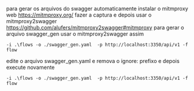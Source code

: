para gerar os arquivos do swagger automaticamente 
instalar o mitmproxy web https://mitmproxy.org/
fazer a captura e depois usar o mitmproxy2swagger https://github.com/alufers/mitmproxy2swagger#mitmproxy
para gerar o arquivo swagger_gen usar o mitmproxy2swagger assim

```console
-i .\flows -o ./swagger_gen.yaml  -p http://localhost:3350/api/v1 -f flow
```

edite o arquivo swagger_gen.yaml e remova o ignore: prefixo e depois execute novamente 

```console
-i .\flows -o ./swagger_gen.yaml  -p http://localhost:3350/api/v1 -f flow
```
